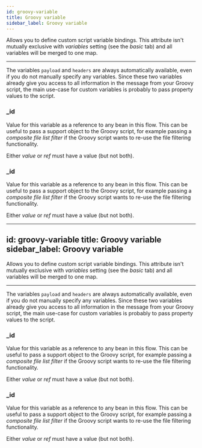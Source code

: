 ```yaml
---
id: groovy-variable
title: Groovy variable
sidebar_label: Groovy variable
---
```


Allows you to define custom script variable bindings. This attribute isn't mutually exclusive with <i>variables</i> setting (see the <i>basic</i> tab) and all variables will be merged to one map.
<hr/>The variables <code>payload</code> and <code>headers</code> are always automatically available, even if you do not manually specify any variables. Since these two variables already give you access to all information in the message from your Groovy script, the main use-case for custom variables is probably to pass property values to the script.

### _id
Value for this variable as a reference to any bean in this flow. This can be useful to pass a support object to the Groovy script, for example passing a <i>composite file list filter</i> if the Groovy script wants to re-use the file filtering functionality.

Either <i>value</i> or <i>ref</i> must have a value (but not both).

### _id
Value for this variable as a reference to any bean in this flow. This can be useful to pass a support object to the Groovy script, for example passing a <i>composite file list filter</i> if the Groovy script wants to re-use the file filtering functionality.

Either <i>value</i> or <i>ref</i> must have a value (but not both).

---
id: groovy-variable
title: Groovy variable
sidebar_label: Groovy variable
---

Allows you to define custom script variable bindings. This attribute isn't mutually exclusive with <i>variables</i> setting (see the <i>basic</i> tab) and all variables will be merged to one map.
<hr/>The variables <code>payload</code> and <code>headers</code> are always automatically available, even if you do not manually specify any variables. Since these two variables already give you access to all information in the message from your Groovy script, the main use-case for custom variables is probably to pass property values to the script.

### _id
Value for this variable as a reference to any bean in this flow. This can be useful to pass a support object to the Groovy script, for example passing a <i>composite file list filter</i> if the Groovy script wants to re-use the file filtering functionality.

Either <i>value</i> or <i>ref</i> must have a value (but not both).

### _id
Value for this variable as a reference to any bean in this flow. This can be useful to pass a support object to the Groovy script, for example passing a <i>composite file list filter</i> if the Groovy script wants to re-use the file filtering functionality.

Either <i>value</i> or <i>ref</i> must have a value (but not both).


